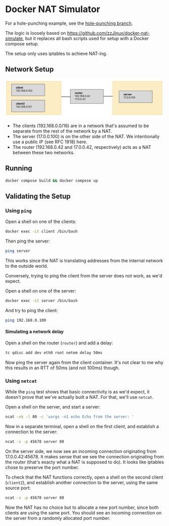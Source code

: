 # Docker NAT Simulator

For a hole-punching example, see the [hole-punching branch](https://github.com/marten-seemann/docker-nat-simulator/tree/hole-punching).


The logic is loosely based on https://github.com/zzJinux/docker-nat-simulate, but it replaces all bash scripts used for setup with a Docker compose setup.

The setup only uses iptables to achieve NAT-ing.

## Network Setup

<img title="Network Setup" src="network.png">

* The clients (192.168.0.0/16) are in a network that's assumed to be separate from the rest of the network by a NAT.
* The server (17.0.0.100) is on the other side of the NAT. We intentionally use a public IP (see RFC 1918) here.
* The router (192.168.0.42 and 17.0.0.42, respectively) acts as a NAT between these two networks.

## Running

```bash
docker compose build && docker compose up
```

## Validating the Setup

### Using `ping`

Open a shell on one of the clients:
```bash
docker exec -it client /bin/bash
```

Then ping the server:
```bash
ping server
```

This works since the NAT is translating addresses from the internal network to the outside world.

Conversely, trying to ping the client from the server does not work, as we'd expect.

Open a shell on one of the server:
```bash
docker exec -it server /bin/bash
```

And try to ping the client:
```bash
ping 192.168.0.100
```

#### Simulating a network delay

Open a shell on the router (`router`) and add a delay:
```bash
tc qdisc add dev eth0 root netem delay 50ms
```

Now ping the server again from the client container. It's not clear to me why this results in an RTT of 50ms (and not 100ms) though.

### Using `netcat`

While the `ping` test shows that basic connectivity is as we'd expect, it doesn't prove that we've actually built a NAT. For that, we'll use `netcat`.

Open a shell on the server, and start a server:
```bash
ncat -vk -l 80 -c 'xargs -n1 echo Echo from the server: '
```

Now in a separate terminal, open a shell on the first client, and establish a connection to the server:
```bash
ncat -v -p 45678 server 80
```

On the server side, we now see an incoming connection originating from 17.0.0.42:45678. It makes sense that we see the connection originating from the router (that's exacty what a NAT is supposed to do). It looks like iptables chose to preserve the port number.

To check that the NAT functions correctly, open a shell on the second client (`client2`), and establish another connection to the server, using the same source port:
```bash
ncat -v -p 45678 server 80
```

Now the NAT has no choice but to allocate a new port number, since both clients are using the same port. You should see an incoming connection on the server from a randomly allocated port number.
